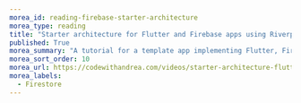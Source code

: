 ```yaml
---
morea_id: reading-firebase-starter-architecture
morea_type: reading
title: "Starter architecture for Flutter and Firebase apps using Riverpod"
published: True
morea_summary: "A tutorial for a template app implementing Flutter, Firebase, and Riverpod."
morea_sort_order: 10
morea_url: https://codewithandrea.com/videos/starter-architecture-flutter-firebase/
morea_labels:
  - Firestore
---
```

